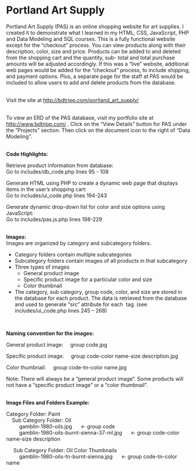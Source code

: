 # Portland Art Supply

Portland Art Supply (PAS) is an online shopping website for art supplies.  I created it to demonstrate what I learned in my HTML, CSS, JavaScript, PHP and Data Modeling and SQL courses.  This is a fully functional website except for the “checkout” process.  You can view products along with their description, color, size and price.  Products can be added to and deleted from the shopping cart and the quantity, sub- total and total purchase amounts will be adjusted accordingly.  If this was a “live” website, additional web pages would be added for the “checkout” process, to include shipping, and payment options.  Plus, a separate page for the staff at PAS would be included to allow users to add and delete products from the database.  
<br/>

Visit the site at http://bdtripp.com/portland_art_supply/  
<br/>

To view an ERD of the PAS database, visit my portfolio site at http://www.bdtripp.com/ . Click on the “View Details” button for PAS under the “Projects” section. Then click on the document icon to the right of “Data Modeling”.  
<br/>

**Code Highlights:**

Retrieve product information from database:  
Go to includes/db_code.php lines 95 - 108     

Generate HTML using PHP to create a dynamic web page that displays items in the user’s shopping cart:  
Go to includes/ui_code.php lines 194-243

Generate dynamic drop-down list for color and size options using JavaScript:  
Go to includes/pas.js.php lines 198-229  
<br/>

**Images:**  
Images are organized by category and subcategory folders.  
-	Category folders contain multiple subcategories  
-	Subcategory folders contain images of all products in that subcategory  
-	Three types of images  
     -	General product image  
     -	Specific product image for a particular color and size  
     -	Color thumbnail  
-	The category, sub category, group code, color, and size are stored in the database for each product.  The data is retrieved from the database and used to generate “src” attribute for each <img> tag. (see includes/ui_code.php lines 245 – 268)  
<br/> 

**Naming convention for the images:**

General product image:		&nbsp;&nbsp;&nbsp;&nbsp;group code.jpg 

Specific product image:		&nbsp;&nbsp;&nbsp;&nbsp;group code-color name-size description.jpg
	
Color thumbnail:		 &nbsp;&nbsp;&nbsp;&nbsp;group code-tn-color name.jpg

Note:  There will always be a “general product image”.  Some products will not have a “specific product image” or a “color thumbnail”.  
<br/>

**Image Files and Folders Example:**

Category Folder: Paint  
&nbsp;&nbsp;&nbsp;&nbsp;Sub Category Folder:	 Oil    
&nbsp;&nbsp;&nbsp;&nbsp;&nbsp;&nbsp;&nbsp;&nbsp;             gamblin-1980-oils.jpg       &nbsp;&nbsp;&nbsp;&nbsp;                   <- group code   
&nbsp;&nbsp;&nbsp;&nbsp;&nbsp;&nbsp;&nbsp;&nbsp;             gamblin-1980-oils-burnt-sienna-37-ml.jpg    &nbsp;&nbsp;&nbsp;&nbsp;   <- group code-color name-size description   

&nbsp;&nbsp;&nbsp;&nbsp;     Sub Category Folder:	 Oil Color Thumbnails  
&nbsp;&nbsp;&nbsp;&nbsp;&nbsp;&nbsp;&nbsp;&nbsp; gamblin-1980-oils-tn-burnt-sienna.jpg	 &nbsp;&nbsp;&nbsp;&nbsp; <- group code-tn-color name











